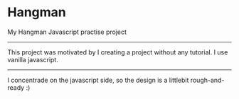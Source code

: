 # Hangman
My  Hangman Javascript practise project
*****************************************************************

This project was motivated by I creating a project without any tutorial. I use vanilla javascript.

-----------------------------------------------------------------

I concentrade on the javascript side, so the design is a littlebit rough-and-ready :)
